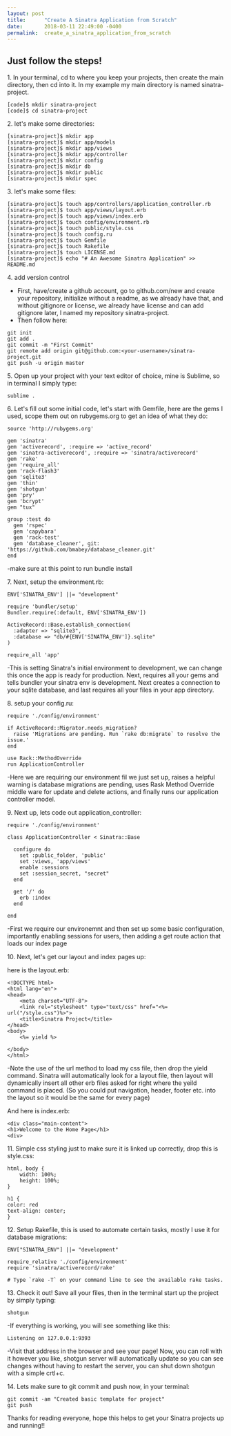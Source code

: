 ```yaml
---
layout: post
title:      "Create A Sinatra Application from Scratch"
date:       2018-03-11 22:49:00 -0400
permalink:  create_a_sinatra_application_from_scratch
---
```




## Just follow the steps! 

1\. In your terminal, cd to where you keep your projects, then create the main directory, then cd into it. In my example my main directory is named sinatra-project.
```
[code]$ mkdir sinatra-project
[code]$ cd sinatra-project
```

2\. let's make some directories:
```
[sinatra-project]$ mkdir app
[sinatra-project]$ mkdir app/models
[sinatra-project]$ mkdir app/views
[sinatra-project]$ mkdir app/controller
[sinatra-project]$ mkdir config
[sinatra-project]$ mkdir db
[sinatra-project]$ mkdir public
[sinatra-project]$ mkdir spec
```

3\. let's make some files:
```
[sinatra-project]$ touch app/controllers/application_controller.rb
[sinatra-project]$ touch app/views/layout.erb
[sinatra-project]$ touch app/views/index.erb
[sinatra-project]$ touch config/environment.rb
[sinatra-project]$ touch public/style.css
[sinatra-project]$ touch config.ru
[sinatra-project]$ touch Gemfile
[sinatra-project]$ touch Rakefile
[sinatra-project]$ touch LICENSE.md
[sinatra-project]$ echo "# An Awesome Sinatra Application" >> README.md
```

4\. add version control


* First, have/create a github account, go to github.com/new and create your repository, initialize without a readme, as we already have that, and without gitignore or license, we already have license and can add gitignore later, I named my repository sinatra-project.
* Then follow here:

```
git init
git add .
git commit -m "First Commit"
git remote add origin git@github.com:<your-username>/sinatra-project.git
git push -u origin master
```

5\. Open up your project with your text editor of choice, mine is Sublime, so in terminal I simply type:

```
sublime .
```

6\. Let's fill out some initial code, let's start with Gemfile, here are the gems I used, scope them out on rubygems.org to get an idea of what they do:

```
source 'http://rubygems.org'

gem 'sinatra'
gem 'activerecord', :require => 'active_record'
gem 'sinatra-activerecord', :require => 'sinatra/activerecord'
gem 'rake'
gem 'require_all'
gem 'rack-flash3'
gem 'sqlite3'
gem 'thin'
gem 'shotgun'
gem 'pry'
gem 'bcrypt'
gem "tux"

group :test do
  gem 'rspec'
  gem 'capybara'
  gem 'rack-test'
  gem 'database_cleaner', git: 'https://github.com/bmabey/database_cleaner.git'
end
```
-make sure at this point to run bundle install

7\. Next, setup the environment.rb:

```
ENV['SINATRA_ENV'] ||= "development"

require 'bundler/setup'
Bundler.require(:default, ENV['SINATRA_ENV'])

ActiveRecord::Base.establish_connection(
  :adapter => "sqlite3",
  :database => "db/#{ENV['SINATRA_ENV']}.sqlite"
)

require_all 'app'

```
-This is setting Sinatra's initial environment to development, we can change this once the app is ready for production. Next, requires all your gems and tells bundler your sinatra env is development. Next creates a connection to your sqlite database, and last requires all your files in your app directory.

8\. setup your config.ru:
```
require './config/environment'

if ActiveRecord::Migrator.needs_migration?
  raise 'Migrations are pending. Run `rake db:migrate` to resolve the issue.'
end

use Rack::MethodOverride
run ApplicationController
```
 -Here we are requiring our environment fil we just set up, raises a helpful warning is database migrations are pending, uses Rask Method Override middle ware for update and delete actions, and finally runs our application controller model. 

9\. Next up, lets code out application_controller:
```
require './config/environment'

class ApplicationController < Sinatra::Base

  configure do
    set :public_folder, 'public'
    set :views, 'app/views'
    enable :sessions
  	set :session_secret, "secret"
  end

  get '/' do
  	erb :index
  end

end
```
-First we require our environemnt and then set up some basic configuration, importantly enabling sessions for users, then adding a get route action that loads our index page

10\. Next, let's get our layout and index pages up:

here is the layout.erb:
```
<!DOCTYPE html>
<html lang="en">
<head>
	<meta charset="UTF-8">
	<link rel="stylesheet" type="text/css" href="<%= url("/style.css")%>">
	<title>Sinatra Project</title>
</head>
<body>
	<%= yield %>
	
</body>
</html>
```
-Note the use of the url method to load my css file, then drop the yield command. Sinatra will automatically look for a layout file, then layout will dynamically insert all other erb files asked for right where the yeild command is placed. (So you could put navigation, header, footer etc. into the layout so it would be the same for every page)

And here is index.erb:
```
<div class="main-content">
<h1>Welcome to the Home Page</h1>
<div>
```

11\. Simple css styling just to make sure it is linked up correctly, drop this is style.css:
```
html, body {
	width: 100%;
	height: 100%;
}

h1 {
color: red
text-align: center;
}
```

12\. Setup Rakefile, this is used to automate certain tasks, mostly I use it for database migrations:
```
ENV["SINATRA_ENV"] ||= "development"

require_relative './config/environment'
require 'sinatra/activerecord/rake'

# Type `rake -T` on your command line to see the available rake tasks.
```

13\. Check it out! Save all your files, then in the terminal start up the project by simply typing:
```
shotgun
```
-If everything is working, you will see something like this:
```
Listening on 127.0.0.1:9393
```
-Visit that address in the browser and see your page! Now, you can roll with it however you like, shotgun server will automatically update so you can see changes without having to restart the server, you can shut down shotgun with a simple crtl+c.

14\. Lets make sure to git commit and push now, in your terminal:
```
git commit -am "Created basic template for project"
git push
```

Thanks for reading everyone, hope this helps to get your Sinatra projects up and running!!




